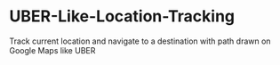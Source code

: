 # UBER-Like-Location-Tracking
Track current location and navigate to a destination with path drawn on Google Maps like UBER
